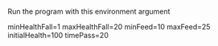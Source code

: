 Run the program with this environment argument

minHealthFall=1 maxHealthFall=20 minFeed=10 maxFeed=25 initialHealth=100 timePass=20
